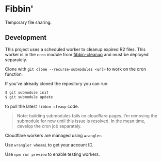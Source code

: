 # Fibbin'

Temporary file sharing.

## Development

This project uses a scheduled worker to cleanup expired R2 files.
This worker is in the `cron` module from [fibbin-cleanup](https://github.com/jakesco/fibbin-cleanup) and must be deployed separately.

Clone with `git clone --recurse-submodules <url>` to work on the cron function.

If you've already cloned the repository you can run:
```bash
$ git submodule init
$ git submodule update
```
to pull the latest `fibbin-cleaup` code.

> Note: building submodules fails on cloudflare pages.
> I'm removing the submodule for now until this issue is resolved.
> In the mean time, develop the cron job separately.

Cloudflare workers are managed using `wrangler`.

Use `wrangler whoami` to get your account ID.

Use `npm run preview` to enable testing workers.


